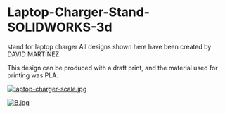 # Laptop-Charger-Stand-SOLIDWORKS-3d
stand for laptop charger 
All designs shown here have been created by DAVID MARTÍNEZ.

This design can be produced with a draft print, and the material used for printing was PLA.

[![laptop-charger-scale.jpg](https://i.postimg.cc/xdkWHzvZ/laptop-charger-scale.jpg)](https://postimg.cc/B80Yftw5)


[![B.jpg](https://i.postimg.cc/VkhhYkxW/B.jpg)](https://postimg.cc/w1h22gT1)

